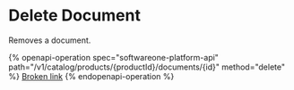 # Delete Document

Removes a document.

{% openapi-operation spec="softwareone-platform-api" path="/v1/catalog/products/{productId}/documents/{id}" method="delete" %}
[Broken link](broken-reference)
{% endopenapi-operation %}
